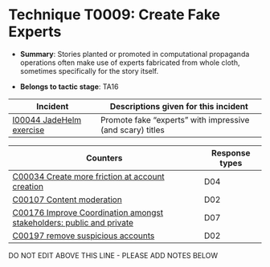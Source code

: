 # Technique T0009: Create Fake Experts

* **Summary**: Stories planted or promoted in computational propaganda operations often make use of experts fabricated from whole cloth, sometimes specifically for the story itself.

* **Belongs to tactic stage**: TA16


| Incident | Descriptions given for this incident |
| -------- | -------------------- |
| [I00044 JadeHelm exercise](../../generated_pages/incidents/I00044.md) | Promote fake “experts” with impressive (and scary) titles |



| Counters | Response types |
| -------- | -------------- |
| [C00034 Create more friction at account creation](../../generated_pages/counters/C00034.md) | D04 |
| [C00107 Content moderation](../../generated_pages/counters/C00107.md) | D02 |
| [C00176 Improve Coordination amongst stakeholders: public and private](../../generated_pages/counters/C00176.md) | D07 |
| [C00197 remove suspicious accounts](../../generated_pages/counters/C00197.md) | D02 |


DO NOT EDIT ABOVE THIS LINE - PLEASE ADD NOTES BELOW